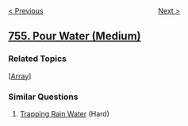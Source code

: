 <!--|This file generated by command(leetcode description); DO NOT EDIT.    |-->
<!--+----------------------------------------------------------------------+-->
<!--|@author    openset <openset.wang@gmail.com>                           |-->
<!--|@link      https://github.com/openset                                 |-->
<!--|@home      https://github.com/openset/leetcode                        |-->
<!--+----------------------------------------------------------------------+-->

[< Previous](https://github.com/openset/leetcode/tree/master/problems/reach-a-number "Reach a Number")
　　　　　　　　　　　　　　　　
[Next >](https://github.com/openset/leetcode/tree/master/problems/pyramid-transition-matrix "Pyramid Transition Matrix")

## [755. Pour Water (Medium)](https://leetcode.com/problems/pour-water "倒水")



### Related Topics
  [[Array](https://github.com/openset/leetcode/tree/master/tag/array/README.md)]

### Similar Questions
  1. [Trapping Rain Water](https://github.com/openset/leetcode/tree/master/problems/trapping-rain-water) (Hard)
